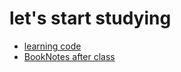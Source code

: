 # let's start studying

- [learning code](Computer/README.md)
- [BookNotes after class](Books/README.md)